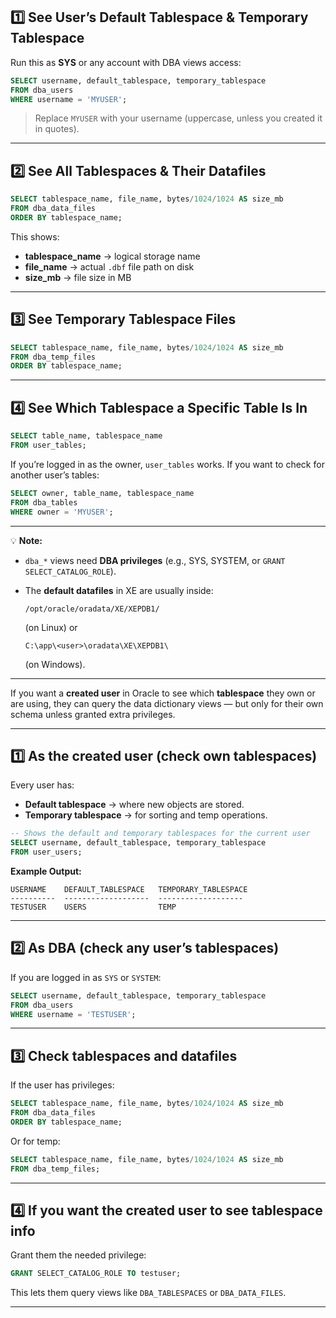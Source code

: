 ## **1️⃣ See User’s Default Tablespace & Temporary Tablespace**

Run this as **SYS** or any account with DBA views access:

```sql
SELECT username, default_tablespace, temporary_tablespace
FROM dba_users
WHERE username = 'MYUSER';
```

> Replace `MYUSER` with your username (uppercase, unless you created it in quotes).

---

## **2️⃣ See All Tablespaces & Their Datafiles**

```sql
SELECT tablespace_name, file_name, bytes/1024/1024 AS size_mb
FROM dba_data_files
ORDER BY tablespace_name;
```

This shows:

* **tablespace\_name** → logical storage name
* **file\_name** → actual `.dbf` file path on disk
* **size\_mb** → file size in MB

---

## **3️⃣ See Temporary Tablespace Files**

```sql
SELECT tablespace_name, file_name, bytes/1024/1024 AS size_mb
FROM dba_temp_files
ORDER BY tablespace_name;
```

---

## **4️⃣ See Which Tablespace a Specific Table Is In**

```sql
SELECT table_name, tablespace_name
FROM user_tables;
```

If you’re logged in as the owner, `user_tables` works.
If you want to check for another user’s tables:

```sql
SELECT owner, table_name, tablespace_name
FROM dba_tables
WHERE owner = 'MYUSER';
```

---

💡 **Note:**

* `dba_*` views need **DBA privileges** (e.g., SYS, SYSTEM, or `GRANT SELECT_CATALOG_ROLE`).
* The **default datafiles** in XE are usually inside:

  ```
  /opt/oracle/oradata/XE/XEPDB1/
  ```

  (on Linux)
  or

  ```
  C:\app\<user>\oradata\XE\XEPDB1\
  ```

  (on Windows).

---

If you want a **created user** in Oracle to see which **tablespace** they own or are using, they can query the data dictionary views — but only for their own schema unless granted extra privileges.

---

## **1️⃣ As the created user (check own tablespaces)**

Every user has:

* **Default tablespace** → where new objects are stored.
* **Temporary tablespace** → for sorting and temp operations.

```sql
-- Shows the default and temporary tablespaces for the current user
SELECT username, default_tablespace, temporary_tablespace
FROM user_users;
```

**Example Output:**

```
USERNAME    DEFAULT_TABLESPACE   TEMPORARY_TABLESPACE
----------  -------------------  -------------------
TESTUSER    USERS                TEMP
```

---

## **2️⃣ As DBA (check any user’s tablespaces)**

If you are logged in as `SYS` or `SYSTEM`:

```sql
SELECT username, default_tablespace, temporary_tablespace
FROM dba_users
WHERE username = 'TESTUSER';
```

---

## **3️⃣ Check tablespaces and datafiles**

If the user has privileges:

```sql
SELECT tablespace_name, file_name, bytes/1024/1024 AS size_mb
FROM dba_data_files
ORDER BY tablespace_name;
```

Or for temp:

```sql
SELECT tablespace_name, file_name, bytes/1024/1024 AS size_mb
FROM dba_temp_files;
```

---

## **4️⃣ If you want the created user to see tablespace info**

Grant them the needed privilege:

```sql
GRANT SELECT_CATALOG_ROLE TO testuser;
```

This lets them query views like `DBA_TABLESPACES` or `DBA_DATA_FILES`.

---


